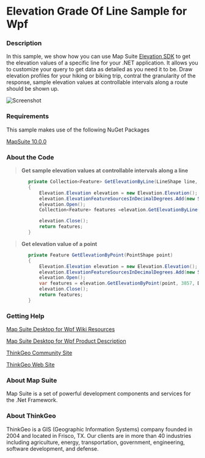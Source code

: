 # Elevation Grade Of Line Sample for Wpf

### Description
In this sample, we show how you can use Map Suite [Elevation SDK](https://thinkgeo.com/gisserver#feature) to get the elevation values of a specific line for your .NET application. It allows you to customize your query to get data as detailed as you need it to be. Draw elevation profiles for your  hiking or biking trip, contral the granularity of the response, sample elevation values at controllable intervals along a route should be shown up.

![Screenshot](https://github.com/ThinkGeo/ElevationGradeOfLineSample-ForWpf/blob/master/Screenshot.png)

### Requirements
This sample makes use of the following NuGet Packages

[MapSuite 10.0.0](https://www.nuget.org/packages?q=ThinkGeo)

### About the Code
>**Get sample elevation values at controllable intervals along a line**
```cs
        private Collection<Feature> GetElevationByLine(LineShape line, int pointNumber)
        {
            Elevation.Elevation elevation = new Elevation.Elevation();
            elevation.ElevationFeatureSourcesInDecimalDegrees.Add(new SrtmElevationFeatureSource(sourceDir));
            elevation.Open();
            Collection<Feature> features =elevation.GetElevationByLine(line, 3857, DistanceUnit.Meter, pointNumber);

            elevation.Close();
            return features;
        }
```
>**Get elevation value of a point**
```cs
        private Feature GetElevationByPoint(PointShape point)
        {
            Elevation.Elevation elevation = new Elevation.Elevation();
            elevation.ElevationFeatureSourcesInDecimalDegrees.Add(new SrtmElevationFeatureSource(sourceDir));
            elevation.Open();
            var features = elevation.GetElevationByPoint(point, 3857, DistanceUnit.Meter);
            elevation.Close();
            return features;
        }
```
### Getting Help

[Map Suite Desktop for Wpf Wiki Resources](http://wiki.thinkgeo.com/wiki/map_suite_desktop_for_wpf)

[Map Suite Desktop for Wpf Product Description](https://thinkgeo.com/ui-controls#desktop-platforms)

[ThinkGeo Community Site](http://community.thinkgeo.com/)

[ThinkGeo Web Site](http://www.thinkgeo.com)


### About Map Suite
Map Suite is a set of powerful development components and services for the .Net Framework.

### About ThinkGeo
ThinkGeo is a GIS (Geographic Information Systems) company founded in 2004 and located in Frisco, TX. Our clients are in more than 40 industries including agriculture, energy, transportation, government, engineering, software development, and defense.
